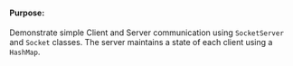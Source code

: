 #### Purpose:
Demonstrate simple Client and Server communication using `SocketServer` and `Socket` classes.
The server maintains a state of each client using a `HashMap`.
